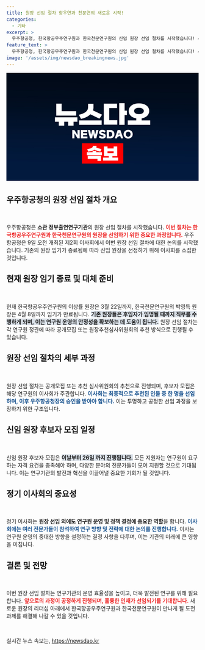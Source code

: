 ```yaml
---
title: 원장 선임 절차 항우연과 천문연의 새로운 시작!
categories:
  - 기타
excerpt: >
  우주항공청, 한국항공우주연구원과 한국천문연구원의 신임 원장 선임 절차를 시작했습니다! 새로운 리더십을 기대하며 후보자 모집이 26일까지 진행되니, 미래의 우주 탐사를 이끌 인물은 누구일까요? 클릭해 더 알아보세요!
feature_text: >
  우주항공청, 한국항공우주연구원과 한국천문연구원의 신임 원장 선임 절차를 시작했습니다! 새로운 리더십을 기대하며 후보자 모집이 26일까지 진행되니, 미래의 우주 탐사를 이끌 인물은 누구일까요? 클릭해 더 알아보세요!
image: '/assets/img/newsdao_breakingnews.jpg'
---
```


<p><img src="/assets/img/newsdao_breakingnews.jpg" alt="cryptoinkorea 속보" /></p>

<h2 data-ke-size="size26">우주항공청의 원장 선임 절차 개요</h2>

<p data-ke-size="size16">&nbsp;</p> 

<p>우주항공청은 <b>소관 정부출연연구기관</b>의 원장 선임 절차를 시작했습니다. <b><span style="color: #ee2323;">이번 절차는 한국항공우주연구원과 한국천문연구원의 원장을 선임하기 위한 중요한 과정입니다.</span></b> 우주항공청은 9일 오전 개최된 제2회 이사회에서 이번 원장 선임 절차에 대한 논의를 시작했습니다. 기존의 원장 임기가 종료됨에 따라 신임 원장을 선정하기 위해 이사회를 소집한 것입니다. </p>

<h2 data-ke-size="size26">현재 원장 임기 종료 및 대체 준비</h2>

<p data-ke-size="size16">&nbsp;</p>

<p>현재 한국항공우주연구원의 이상률 원장은 3월 22일까지, 한국천문연구원의 박영득 원장은 4월 8일까지 임기가 만료됩니다. <b><span style="background-color: #21538527;">기존 원장들은 후임자가 임명될 때까지 직무를 수행하게 되며, 이는 연구원 운영의 안정성을 확보하는 데 도움이 됩니다.</span></b> 원장 선임 절차는 각 연구원 정관에 따라 공개모집 또는 원장추천심사위원회의 추천 방식으로 진행될 수 있습니다.</p>

<h2 data-ke-size="size26">원장 선임 절차의 세부 과정</h2>

<p data-ke-size="size16">&nbsp;</p>

<p>원장 선임 절차는 공개모집 또는 추천 심사위원회의 추천으로 진행되며, 후보자 모집은 해당 연구원의 이사회가 주관합니다. <b><span style="color: #1a5490;">이사회는 최종적으로 추천된 인물 중 한 명을 선임하며, 이후 우주항공청장의 승인을 받아야 합니다.</span></b> 이는 투명하고 공정한 선임 과정을 보장하기 위한 구조입니다. </p>

<h2 data-ke-size="size26">신임 원장 후보자 모집 일정</h2>

<p data-ke-size="size16">&nbsp;</p>

<p>신임 원장 후보자 모집은 <b><span style="background-color: #21538527;">이날부터 26일 까지 진행됩니다.</span></b> 모든 지원자는 연구원이 요구하는 자격 요건을 충족해야 하며, 다양한 분야의 전문가들이 모여 지원할 것으로 기대됩니다. 이는 연구기관의 발전과 혁신을 이끌어낼 중요한 기회가 될 것입니다. </p>

<h2 data-ke-size="size26">정기 이사회의 중요성</h2>

<p data-ke-size="size16">&nbsp;</p>

<p>정기 이사회는 <b>원장 선임 외에도 연구원 운영 및 정책 결정에 중요한 역할</b>을 합니다. <b><span style="color: #1a5490;">이사회에는 여러 전문가들이 참석하여 연구 방향 및 전략에 대한 논의를 진행합니다.</span></b> 이사는 연구원 운영의 중대한 방향을 설정하는 결정 사항을 다루며, 이는 기관의 미래에 큰 영향을 미칩니다.</p>

<h2 data-ke-size="size26">결론 및 전망</h2>

<p data-ke-size="size16">&nbsp;</p>

<p>이번 원장 선임 절차는 연구기관의 운영 효율성을 높이고, 더욱 발전된 연구를 위해 필요합니다. <b><span style="color: #ee2323;">앞으로의 과정이 공정하게 진행되며, 훌륭한 인재가 선임되기를 기대합니다.</span></b> 새로운 원장의 리더십 아래에서 한국항공우주연구원과 한국천문연구원이 만나게 될 도전과제를 해결해 나갈 수 있을 것입니다. </p>

<p data-ke-size="size16">&nbsp;</p> 
실시간 뉴스 속보는, <a href="https://newsdao.kr" rel="dofollow">https://newsdao.kr</a>



